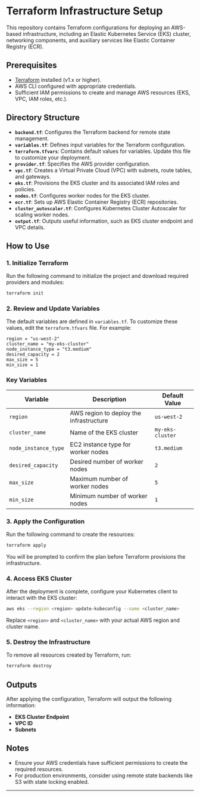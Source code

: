 
# Terraform Infrastructure Setup

This repository contains Terraform configurations for deploying an AWS-based infrastructure, including an Elastic Kubernetes Service (EKS) cluster, networking components, and auxiliary services like Elastic Container Registry (ECR).

## Prerequisites

- [Terraform](https://www.terraform.io/downloads) installed (v1.x or higher).
- AWS CLI configured with appropriate credentials.
- Sufficient IAM permissions to create and manage AWS resources (EKS, VPC, IAM roles, etc.).

## Directory Structure

- **`backend.tf`**: Configures the Terraform backend for remote state management.
- **`variables.tf`**: Defines input variables for the Terraform configuration.
- **`terraform.tfvars`**: Contains default values for variables. Update this file to customize your deployment.
- **`provider.tf`**: Specifies the AWS provider configuration.
- **`vpc.tf`**: Creates a Virtual Private Cloud (VPC) with subnets, route tables, and gateways.
- **`eks.tf`**: Provisions the EKS cluster and its associated IAM roles and policies.
- **`nodes.tf`**: Configures worker nodes for the EKS cluster.
- **`ecr.tf`**: Sets up AWS Elastic Container Registry (ECR) repositories.
- **`cluster_autoscaler.tf`**: Configures Kubernetes Cluster Autoscaler for scaling worker nodes.
- **`output.tf`**: Outputs useful information, such as EKS cluster endpoint and VPC details.

## How to Use

### 1. Initialize Terraform

Run the following command to initialize the project and download required providers and modules:

```bash
terraform init
```

### 2. Review and Update Variables

The default variables are defined in `variables.tf`. To customize these values, edit the `terraform.tfvars` file. For example:

```hcl
region = "us-west-2"
cluster_name = "my-eks-cluster"
node_instance_type = "t3.medium"
desired_capacity = 2
max_size = 5
min_size = 1
```

### Key Variables

| Variable             | Description                                   | Default Value     |
|----------------------|-----------------------------------------------|-------------------|
| `region`             | AWS region to deploy the infrastructure      | `us-west-2`       |
| `cluster_name`       | Name of the EKS cluster                      | `my-eks-cluster`  |
| `node_instance_type` | EC2 instance type for worker nodes           | `t3.medium`       |
| `desired_capacity`   | Desired number of worker nodes               | `2`               |
| `max_size`           | Maximum number of worker nodes               | `5`               |
| `min_size`           | Minimum number of worker nodes               | `1`               |

### 3. Apply the Configuration

Run the following command to create the resources:

```bash
terraform apply
```

You will be prompted to confirm the plan before Terraform provisions the infrastructure.

### 4. Access EKS Cluster

After the deployment is complete, configure your Kubernetes client to interact with the EKS cluster:

```bash
aws eks --region <region> update-kubeconfig --name <cluster_name>
```

Replace `<region>` and `<cluster_name>` with your actual AWS region and cluster name.

### 5. Destroy the Infrastructure

To remove all resources created by Terraform, run:

```bash
terraform destroy
```

## Outputs

After applying the configuration, Terraform will output the following information:

- **EKS Cluster Endpoint**
- **VPC ID**
- **Subnets**

## Notes

- Ensure your AWS credentials have sufficient permissions to create the required resources.
- For production environments, consider using remote state backends like S3 with state locking enabled.

---

